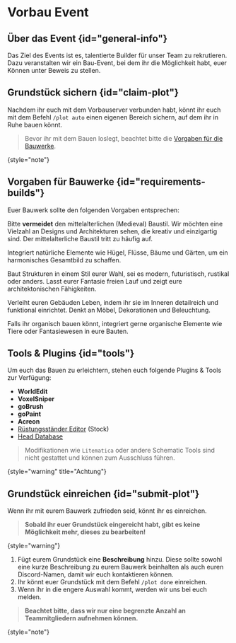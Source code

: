 <primary-label ref="event-upcoming"/>
<secondary-label ref="no-date"/>

# Vorbau Event

## Über das Event {id="general-info"}

Das Ziel des Events ist es, talentierte Builder für unser Team zu rekrutieren. Dazu veranstalten wir ein Bau-Event, bei
dem ihr die Möglichkeit habt, euer Können unter Beweis zu stellen.

## Grundstück sichern {id="claim-plot"}

Nachdem ihr euch mit dem Vorbauserver verbunden habt, könnt ihr euch mit dem Befehl `/plot auto` einen eigenen Bereich
sichern, auf dem ihr in Ruhe bauen könnt.

> Bevor ihr mit dem Bauen loslegt, beachtet bitte
> die [Vorgaben für die Bauwerke](#requirements-builds "Klicke, um die Vorgaben anzusehen").
> 
{style="note"}

## Vorgaben für Bauwerke {id="requirements-builds"}

Euer Bauwerk sollte den folgenden Vorgaben entsprechen:

<tabs>
<tab title="Baustil" id="style">

Bitte **vermeidet** den mittelalterlichen (Medieval) Baustil. Wir möchten eine Vielzahl an Designs und Architekturen
sehen, die kreativ und einzigartig sind. Der mittelalterliche Baustil tritt zu häufig auf.

</tab>
<tab title="Landschaft" id="landscape">

Integriert natürliche Elemente wie Hügel, Flüsse, Bäume und Gärten, um ein harmonisches Gesamtbild zu schaffen.

</tab>
<tab title="Gebäude" id="buildings">

Baut Strukturen in einem Stil eurer Wahl, sei es modern, futuristisch, rustikal oder anders. Lasst eurer Fantasie freien
Lauf und zeigt eure architektonischen Fähigkeiten.

</tab>
<tab title="Einrichtung" id="furnishings">

Verleiht euren Gebäuden Leben, indem ihr sie im Inneren detailreich und funktional einrichtet. Denkt an Möbel,
Dekorationen und Beleuchtung.

</tab>
<tab title="Gesamtbild" id="looking">

Falls ihr organisch bauen könnt, integriert gerne organische Elemente wie Tiere oder Fantasiewesen in eure Bauten.

</tab>
</tabs>

## Tools & Plugins {id="tools"}

Um euch das Bauen zu erleichtern, stehen euch folgende Plugins & Tools zur Verfügung:

- **WorldEdit**
- **VoxelSniper**
- **goBrush**
- **goPaint**
- **Acreon**
- [Rüstungsständer Editor](armorstand.md "Klicke hier für die Anleitung der Rüstungsständer!") (Stock)
- [Head Database](cosmetics.md "Klicke hier für die Anleitung zu den Köpfen!")

> Modifikationen wie `Litematica` oder andere Schematic Tools sind nicht gestattet und können zum Ausschluss
> führen.
>
{style="warning" title="Achtung"}

## Grundstück einreichen {id="submit-plot"}

Wenn ihr mit eurem Bauwerk zufrieden seid, könnt ihr es einreichen.

> **Sobald ihr euer Grundstück eingereicht habt, gibt es keine Möglichkeit mehr, dieses zu bearbeiten!**
>
{style="warning"}

1. Fügt eurem Grundstück eine **Beschreibung** hinzu. Diese sollte sowohl eine kurze Beschreibung zu eurem Bauwerk
   beinhalten als auch euren Discord-Namen, damit wir euch kontaktieren können.
2. Ihr könnt euer Grundstück mit dem Befehl `/plot done` einreichen.
3. Wenn ihr in die engere Auswahl kommt, werden wir uns bei euch melden.

> **Beachtet bitte, dass wir nur eine begrenzte Anzahl an Teammitgliedern aufnehmen können.**
>
{style="note"}